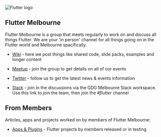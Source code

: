 ![Flutter logo](https://flutter.dev/assets/flutter-lockup-4cb0ee072ab312e59784d9fbf4fb7ad42688a7fdaea1270ccf6bbf4f34b7e03f.svg)

## Flutter Melbourne

Flutter Melbourne is a group that meets regularly to work on and discuss all things Flutter. We are your 'in person' channel for all things going on in the Flutter world and Melbourne spacifically.  

* [Wiki](https://github.com/fluttermelbourne/meetup/wiki) - here we post things like shared code, slide packs, examples and longer content

* [Meetup](https://www.meetup.com/Flutter-Melbourne/) - join the group to get details on all of our events

* [Twitter](https://twitter.com/FlutterMelb) - follow us to get the latest news & events information

* [Slack](https://gdgmelbourne.slack.com/join/shared_invite/enQtMzA0MzMyMjA1MTA5LWJmYWI0ZWNhNWRjZmQ2YmM3YWE0NTZmOTZjNTZmY2UzNzU4ZDkyN2UxMDc4MTAwZjY3N2E3ZWRmMTJlZjg5OTk) - join in the discussions via the GDG Melbounre Slack workspace. Use this link to join the team, then join the *#flutter* channel

## From Members

Articles, apps and projects worked on by members of Flutter Melbourne:

* [Apps & Plugins](https://github.com/fluttermelbourne/meetup/wiki/Member-Flutter-Apps-&-Plugins) - Flutter projects by members released or in testing

